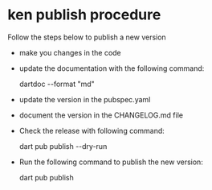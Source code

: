 # ken publish procedure

Follow the steps below to publish a new version

- make you changes in the code

- update the documentation with the following command:

    dartdoc --format "md"

- update the version in the pubspec.yaml 

- document the version in the CHANGELOG.md file

- Check the release with following command:

    dart pub publish --dry-run

- Run the following command to publish the new version:
    
    dart pub publish

